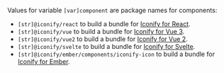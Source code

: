 Values for variable `[var]component` are package names for components:

- `[str]@iconify/react` to build a bundle for [Iconify for React](/docs/icon-components/react/index.md).
- `[str]@iconify/vue` to build a bundle for [Iconify for Vue 3](/docs/icon-components/vue/index.md).
- `[str]@iconify/vue2` to build a bundle for [Iconify for Vue 2](/docs/icon-components/vue2/index.md).
- `[str]@iconify/svelte` to build a bundle for [Iconify for Svelte](/docs/icon-components/svelte/index.md).
- `[str]@iconify/ember/components/iconify-icon` to build a bundle for [Iconify for Ember](/docs/icon-components/ember/index.md).
